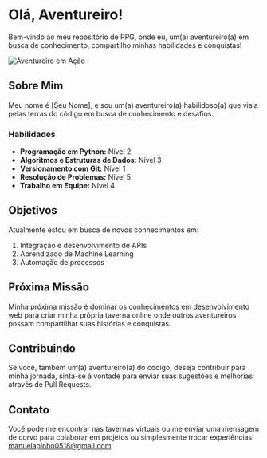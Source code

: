# Olá, Aventureiro!

Bem-vindo ao meu repositório de RPG, onde eu, um(a) aventureiro(a) em busca de conhecimento, compartilho minhas habilidades e conquistas!

![Aventureiro em Ação](url_da_imagem_ou_gif_animado)

## Sobre Mim

Meu nome é [Seu Nome], e sou um(a) aventureiro(a) habilidoso(a) que viaja pelas terras do código em busca de conhecimento e desafios.

### Habilidades

- **Programação em Python:** Nível 2
- **Algoritmos e Estruturas de Dados:** Nível 3
- **Versionamento com Git:** Nível 1
- **Resolução de Problemas:** Nível 5
- **Trabalho em Equipe:** Nível 4

## Objetivos

Atualmente estou em busca de novos conhecimentos em:

1. Integração e desenvolvimento de APIs
2. Aprendizado de Machine Learning
3. Automação de processos

## Próxima Missão

Minha próxima missão é dominar os conhecimentos em desenvolvimento web para criar minha própria taverna online onde outros aventureiros possam compartilhar suas histórias e conquistas.

## Contribuindo

Se você, também um(a) aventureiro(a) do código, deseja contribuir para minha jornada, sinta-se à vontade para enviar suas sugestões e melhorias através de Pull Requests.

## Contato

Você pode me encontrar nas tavernas virtuais ou me enviar uma mensagem de corvo para colaborar em projetos ou simplesmente trocar experiências!
manuelapinho0518@gmail.com
